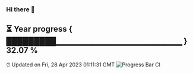 ### Hi there 👋
⏳ Year progress { █████████▁▁▁▁▁▁▁▁▁▁▁▁▁▁▁▁▁▁▁▁▁ } 32.07 %
---
⏰ Updated on Fri, 28 Apr 2023 01:11:31 GMT
![Progress Bar CI](https://github.com/liununu/liununu/workflows/Progress%20Bar%20CI/badge.svg)
